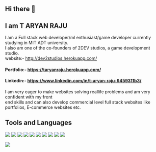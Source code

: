 ## Hi there 👋
## I am T ARYAN RAJU

I am a Full stack web developer/ml enthusiast/game developer currently studying in MIT ADT university.<br>
I also am one of the co-founders of 2DEV studios, a game development studio.<br>
website:- http://dev2studios.herokuapp.com/

#### Portfolio:- https://taryanraju.herokuapp.com/
#### Linkedin:- https://www.linkedin.com/in/t-aryan-raju-9459311b3/

I am very eager to make websites solving reallife problems and am very confident with my front <br>
 end skills and  can also develop commercial level full stack websites like portfolios, E-commerce websites etc. 

## Tools and Languages
<p>
<img src="https://img.shields.io/badge/Python-306998?style=for-the-badge&logo=python&logoColor=white"/>
<img src="https://img.shields.io/badge/HTML5-E34F26?style=for-the-badge&logo=html5&logoColor=white"/>
<img src="https://img.shields.io/badge/CSS3-1572B6?style=for-the-badge&logo=css3&logoColor=white"/>
<img src="https://img.shields.io/badge/JavaScript-F7DF1E?style=for-the-badge&logo=javascript&logoColor=black"/>
<img src="https://img.shields.io/badge/jQuery-0769AD?style=for-the-badge&logo=jquery&logoColor=white"/>
<img src="https://img.shields.io/badge/Jupyter-F37626.svg?&style=for-the-badge&logo=Django&logoColor=white"/>
<img src="https://img.shields.io/badge/Unity-100000?style=for-the-badge&logo=unity&logoColor=white"/>
<img src="https://img.shields.io/badge/Git-F05032?style=for-the-badge&logo=git&logoColor=white"/>
<img src="https://img.shields.io/badge/Heroku-430098?style=for-the-badge&logo=heroku&logoColor=white"/>
<img src="https://img.shields.io/badge/GitHub-100000?style=for-the-badge&logo=github&logoColor=white"/>
</p>

<img src="https://github-readme-stats.vercel.app/api?username=tarce09&&show_icons=true&title_color=ffffff&icon_color=bb2acf&text_color=daf7dc&bg_color=151515">


